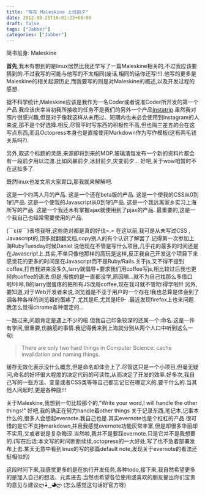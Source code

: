```yaml
---
title: "写在 Maleskine 上线前夕"
date: 2012-08-25T16:01:23+08:00
draft: false
tags: ["Jabber"]
categories: ["Jabber"]
---
```


简书前身: Maleskine

**首先**,我木有想到的是linux居然比我还早写了一篇Maleskine相关的,不过我应该要猜到的.不过我写的可能与他写的不太相同(废话,相同的话你还写!!!).他写的更多是Maleskine的相关起源历史,而我要写的则是对Maleskine的概述,以及开发过程的感想.

据不科学统计,Maleskine应该是我作为一名Coder或者说准Coder所开发的第一个产品.我应该庆幸当初我所接收的任务不是我们的另外一个产品[Instatrip](http://instatripapp.com/).虽然我对照片很感兴趣,但是对于像我这样从未用过、短期内也未必会使用到Instagram的人来说,那不是个好选择.相反,尽管平时写东西的积极性不高,但也隔三差五的会在这写点东西,而且Octopress本身也是直接使用Markdown作为写作模板(这有两毛钱关系吗?).

另外,取这个标题的灵感,来源即将到来的MOP.玻璃渣每发布一个新的资料片都会有一段前夕用以过渡.比如风暴前夕,冰封前夕,灾变前夕… 好吧,关于wow咱暂时不在这扯多了.

既然linux也发文吊大家胃口,那我就来解解吧.
>
这是一个约两人月的产品.
这是一个还在beta版的产品.
这是一个使我的CSS从0到1的产品.
这是一个使我的Javascript从0到1的产品.
这是一个我远离家乡实习上海所写的产品.
这是一个我还木有掌握ajax就使用到了pjax的产品.
最重要的,这是一个我自己也经常需要使用的产品.

(￣ε(#￣)表喷我呀,这些绝对都是真的好伐=.= 在这以前,我可是从未写过CSS , Javascript的,顶多就翻翻文档,copy别人的有个认识了解罢了.记得第一次参加上海RubyTuesday时候Daniel 说他现在不管是写什么项目,几乎花的最多的时间还是在Javascript上.其实,不单只像他那样的高玩是这样,反正我自己开发这个项目下来感觉花的更多的时间是在Javascript而不是Ruby/Rails.关于js,又不得不提到coffee,打自我进来没多久,larry就倡导+要求我们用coffee写js,相比较过后我也更倾向coffee的语法.但是,惭愧的是一直都没学,原因嘛…就不为自己找那么多借口啦!咔咔,B的larry很蛋疼的把所有JS改用coffee,现在我可就不管叻!得学啦!!!
另外,要知道,对于Web开发者来说,浏览器是不亚于用户的一个存在!我也总算是体会到了调各种各样的浏览器的蛋疼了.尤其是IE,尤其是IE9- .最近发现firefox上也来问题.我怎么觉得chrome各种蛋定的…

一路过来,问题肯定是遇上不少的啦.但我自己印象较深的还属一个:命名.这是一件有学问,很重要,伤脑筋的事情.我记得我来到上海就分别从两个人口中听到这么一句:

>There are only two hard things in Computer Science: cache invalidation and naming things.

缓存无效化表示没什么概念,但是命名却体会上了.尽管这只是一个小项目,但毫无疑问,命名的好坏很大程度的决定代码的可读性,从而决定了开发的效率.好多次,我自己写的一些方法、变量或者CSS类等等自己都忘记它在哪定义的,要干什么的.当其他人问起时,更是各种囧!!!

关于Maleskine,我想到一句比较那个的,"Write your word,I will handle the other things!" 好吧,我的确正在努力handle着other things 关于记录东西,笔记本,记事本什么的,很多人会想起evernote.我自己也是.其实evernote也是个杠杠的产品.很可惜的是它不支持markdown,并且我感觉evernote功能灰常丰富,但是却很多华丽却不实用,又或者说是复杂晦涩.当然啦,我并不是要踩evernote.只是它并不是我想要的.(写在后话:本文写的时间断断续续,octopress的一大好处,写了也不急着部署发布上去.某天无意中看到linux的写的那篇default note,发现关于evernote的看法还挺相似的)

这段时间下来,我感觉更多的是在执行开发任务,各种todo,接下来,我自然希望更多的是加入自己的想法、元素进去.当然也希望各位使用或喜欢的朋友提出你们宝贵的意见与建议ლ◕ิ‿◕ิლ (怎么感觉这句话好官方呀)